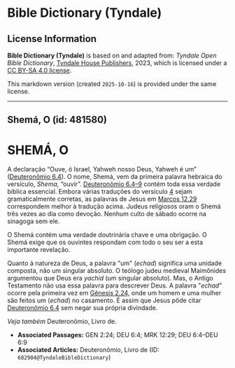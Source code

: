 # Bible Dictionary (Tyndale)

## License Information

**Bible Dictionary (Tyndale)** is based on and adapted from: _Tyndale Open Bible Dictionary_, [Tyndale House Publishers](https://tyndaleopenresources.com/), 2023, which is licensed under a [CC BY-SA 4.0 license](https://creativecommons.org/licenses/by-sa/4.0/legalcode.en).

This markdown version (created `2025-10-16`) is provided under the same license.



--------------------------------

## Shemá, O (id: 481580)

SHEMÁ, O
========

A declaração “Ouve, ó Israel, Yahweh nosso Deus, Yahweh é um” ([Deuteronômio 6\.4](https://ref.ly/Deut6:4)). O nome, Shemá, vem da primeira palavra hebraica do versículo, *Shema,* “ouvir”. [Deuteronômio 6\.4–9](https://ref.ly/Deut6:4-Deut6:9) contém toda essa verdade bíblica essencial. Embora várias traduções do versículo [4](https://ref.ly/Deut6:4) sejam gramaticalmente corretas, as palavras de Jesus em [Marcos 12\.29](https://ref.ly/Mark12:29) correspondem melhor à tradução acima. Judeus religiosos oram o Shemá três vezes ao dia como devoção. Nenhum culto de sábado ocorre na sinagoga sem ele.

O Shemá contém uma verdade doutrinária chave e uma obrigação. O Shemá exige que os ouvintes respondam com todo o seu ser a esta importante revelação.

Quanto à natureza de Deus, a palavra "um" (*echad*) significa uma unidade composta, não um singular absoluto. O teólogo judeu medieval Maimônides argumentou que Deus era *yachid* (um singular absoluto). Mas, o Antigo Testamento não usa essa palavra para descrever Deus. A palavra "*echad*" ocorre pela primeira vez em [Gênesis 2\.24,](https://ref.ly/Gen2:24) onde um homem e uma mulher são feitos um (*echad*) no casamento. É assim que Jesus pôde citar [Deuteronômio 6\.4](https://ref.ly/Deut6:4) sem negar sua própria divindade.

*Veja também* Deuteronômio, Livro de.

* **Associated Passages:** GEN 2:24; DEU 6:4; MRK 12:29; DEU 6:4–DEU 6:9
* **Associated Articles:** Deuteronômio, Livro de (ID: `682904@TyndaleBibleDictionary`)


